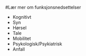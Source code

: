 #Lær mer om funksjonsnedsettelser
- Kognitivt
- Syn
- Hørsel
- Tale
- Mobilitet
- Psykologisk/Psykiatrisk
- Anfall
